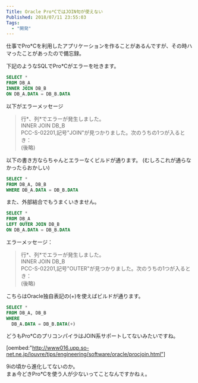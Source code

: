 ```yaml
---
Title: Oracle Pro*CではJOIN句が使えない
Published: 2018/07/11 23:55:03
Tags:
  - "開発"
---
```

仕事でPro*Cを利用したアプリケーションを作ることがあるんですが、その時ハマったことがあったので備忘録。  


<!-- more -->


下記のようなSQLでPro*Cがエラーを吐きます。  

```sql
SELECT *  
FROM DB_A  
INNER JOIN DB_B  
ON DB_A.DATA = DB_B.DATA  
```

以下がエラーメッセージ  
> 行*、列*でエラーが発生しました。  
> INNER JOIN DB_B  
> PCC-S-02201,記号"JOIN"が見つかりました。次のうちの1つが入るとき：  
> (後略)  

以下の書き方ならちゃんとエラーなくビルドが通ります。  (むしろこれが通らなかったらおかしい)  
```sql
SELECT *  
FROM DB_A, DB_B  
WHERE DB_A.DATA = DB_B.DATA  
```

また、外部結合でもうまくいきません。  
```sql
SELECT *  
FROM DB_A  
LEFT OUTER JOIN DB_B  
ON DB_A.DATA = DB_B.DATA    
```

エラーメッセージ：  

> 行*、列*でエラーが発生しました。  
> INNER JOIN DB_B  
> PCC-S-02201,記号"OUTER"が見つかりました。次のうちの1つが入るとき：  
> (後略)  

こちらはOracle独自表記の(+)を使えばビルドが通ります。  

```sql
SELECT *  
FROM DB_A, DB_B  
WHERE  
  DB_A.DATA = DB_B.DATA(+)  
```

どうもPro*CのプリコンパイラはJOIN系サポートしてないみたいですね。  

[oembed:"http://www016.upp.so-net.ne.jp/louvre/tips/engineering/software/oracle/procjoin.html"]

9iの頃から進化してないのか。  
まぁ今どきPro*Cを使う人が少ないってことなんですかねぇ。  
